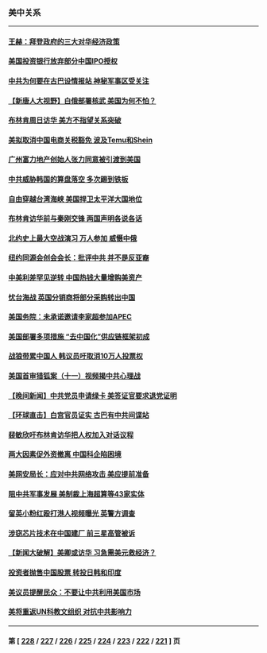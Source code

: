 ### 美中关系
---
#### [王赫：拜登政府的三大对华经济政策](../../pages/nf1412576/n14016451.md) 
#### [美国投资银行放弃部分中国IPO授权](../../pages/nf1412576/n14016285.md) 
#### [中共为何要在古巴设情报站 神秘军事区受关注](../../pages/nf1412576/n14016258.md) 
#### [【新唐人大视野】白俄部署核武 美国为何不怕？](../../pages/nf1412576/n14016264.md) 
#### [布林肯周日访华 美方不指望关系突破](../../pages/nf1412576/n14016181.md) 
#### [美拟取消中国电商关税豁免 波及Temu和Shein](../../pages/nf1412576/n14016163.md) 
#### [广州富力地产创始人张力同意被引渡到美国](../../pages/nf1412576/n14016177.md) 
#### [中共威胁韩国的算盘落空 多次踢到铁板](../../pages/nf1412576/n14016130.md) 
#### [自由穿越台湾海峡 美国捍卫太平洋大国地位](../../pages/nf1412576/n14015222.md) 
#### [布林肯访华前与秦刚交锋 两国声明各说各话](../../pages/nf1412576/n14016061.md) 
#### [北约史上最大空战演习 万人参加 威慑中俄](../../pages/nf1412576/n14016016.md) 
#### [纽约同源会创会会长：批评中共 并不是反亚裔](../../pages/nf1412576/n14015688.md) 
#### [中美利差罕见逆转 中国热钱大量增购美资产](../../pages/nf1412576/n14015938.md) 
#### [忧台海战 英国分销商将部分采购转出中国](../../pages/nf1412576/n14015680.md) 
#### [美国务院：未承诺邀请李家超参加APEC](../../pages/nf1412576/n14015549.md) 
#### [美国部署多项措施 “去中国化”供应链框架初成](../../pages/nf1412576/n14015493.md) 
#### [战狼带累中国人 韩议员吁取消10万人投票权](../../pages/nf1412576/n14015413.md) 
#### [美国首审猎狐案（十一）视频揭中共心理战](../../pages/nf1412576/n14015009.md) 
#### [【晚间新闻】中共党员申请绿卡 美签证官要求退党证明](../../pages/nf1412576/n14015135.md) 
#### [【环球直击】白宫官员证实 古巴有中共间谍站](../../pages/nf1412576/n14014796.md) 
#### [裴敏欣吁布林肯访华把人权加入对话议程](../../pages/nf1412576/n14014962.md) 
#### [两大因素促外资撤离 中国科企陷困境](../../pages/nf1412576/n14014850.md) 
#### [美网安局长：应对中共网络攻击 美应提前准备](../../pages/nf1412576/n14014774.md) 
#### [阻中共军事发展 美制裁上海超算等43家实体](../../pages/nf1412576/n14014789.md) 
#### [留英小粉红殴打港人视频曝光 英警方调查](../../pages/nf1412576/n14014733.md) 
#### [涉窃芯片技术在中国建厂 前三星高管被诉](../../pages/nf1412576/n14014724.md) 
#### [【新闻大破解】美卿或访华 习急需美元救经济？](../../pages/nf1412576/n14014752.md) 
#### [投资者抛售中国股票 转投日韩和印度](../../pages/nf1412576/n14014696.md) 
#### [美议员提醒民众：不要让中共利用美国市场](../../pages/nf1412576/n14014578.md) 
#### [美将重返UN科教文组织 对抗中共影响力](../../pages/nf1412576/n14014355.md) 

---
#### 第 [ [228](./228.md) / [227](./227.md) / [226](./226.md) / [225](./225.md) / [224](./224.md) / [223](./223.md) / [222](./222.md) / [221](./221.md) ] 页
